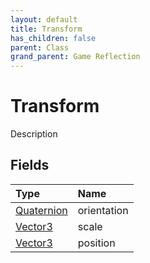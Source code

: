 ```yaml
---
layout: default
title: Transform
has_children: false
parent: Class
grand_parent: Game Reflection
---
```

# Transform
Description 

## Fields

| Type | Name |
|:-------------|:--------------|
| [Quaternion](/docs/game-reflection/classes/quaternion) | orientation |
| [Vector3](/docs/game-reflection/classes/vector3) | scale |
| [Vector3](/docs/game-reflection/classes/vector3) | position |

